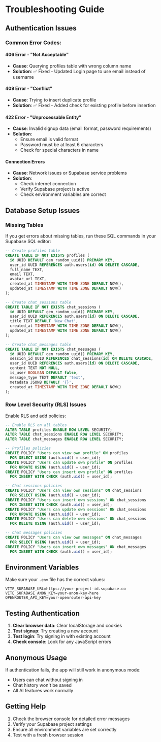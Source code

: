 # Troubleshooting Guide

## Authentication Issues

### Common Error Codes:

#### 406 Error - "Not Acceptable"
- **Cause**: Querying profiles table with wrong column name
- **Solution**: ✅ Fixed - Updated Login page to use email instead of username

#### 409 Error - "Conflict"
- **Cause**: Trying to insert duplicate profile
- **Solution**: ✅ Fixed - Added check for existing profile before insertion

#### 422 Error - "Unprocessable Entity"
- **Cause**: Invalid signup data (email format, password requirements)
- **Solution**: 
  - Ensure email is valid format
  - Password must be at least 6 characters
  - Check for special characters in name

#### Connection Errors
- **Cause**: Network issues or Supabase service problems
- **Solution**:
  - Check internet connection
  - Verify Supabase project is active
  - Check environment variables are correct

## Database Setup Issues

### Missing Tables
If you get errors about missing tables, run these SQL commands in your Supabase SQL editor:

```sql
-- Create profiles table
CREATE TABLE IF NOT EXISTS profiles (
  id UUID DEFAULT gen_random_uuid() PRIMARY KEY,
  user_id UUID REFERENCES auth.users(id) ON DELETE CASCADE,
  full_name TEXT,
  email TEXT,
  avatar_url TEXT,
  created_at TIMESTAMP WITH TIME ZONE DEFAULT NOW(),
  updated_at TIMESTAMP WITH TIME ZONE DEFAULT NOW()
);

-- Create chat_sessions table
CREATE TABLE IF NOT EXISTS chat_sessions (
  id UUID DEFAULT gen_random_uuid() PRIMARY KEY,
  user_id UUID REFERENCES auth.users(id) ON DELETE CASCADE,
  title TEXT DEFAULT 'New Chat',
  created_at TIMESTAMP WITH TIME ZONE DEFAULT NOW(),
  updated_at TIMESTAMP WITH TIME ZONE DEFAULT NOW()
);

-- Create chat_messages table
CREATE TABLE IF NOT EXISTS chat_messages (
  id UUID DEFAULT gen_random_uuid() PRIMARY KEY,
  session_id UUID REFERENCES chat_sessions(id) ON DELETE CASCADE,
  user_id UUID REFERENCES auth.users(id) ON DELETE CASCADE,
  content TEXT NOT NULL,
  is_user BOOLEAN DEFAULT false,
  message_type TEXT DEFAULT 'text',
  metadata JSONB DEFAULT '{}',
  created_at TIMESTAMP WITH TIME ZONE DEFAULT NOW()
);
```

### Row Level Security (RLS) Issues
Enable RLS and add policies:

```sql
-- Enable RLS on all tables
ALTER TABLE profiles ENABLE ROW LEVEL SECURITY;
ALTER TABLE chat_sessions ENABLE ROW LEVEL SECURITY;
ALTER TABLE chat_messages ENABLE ROW LEVEL SECURITY;

-- Profiles policies
CREATE POLICY "Users can view own profile" ON profiles
  FOR SELECT USING (auth.uid() = user_id);
CREATE POLICY "Users can update own profile" ON profiles
  FOR UPDATE USING (auth.uid() = user_id);
CREATE POLICY "Users can insert own profile" ON profiles
  FOR INSERT WITH CHECK (auth.uid() = user_id);

-- Chat sessions policies
CREATE POLICY "Users can view own sessions" ON chat_sessions
  FOR SELECT USING (auth.uid() = user_id);
CREATE POLICY "Users can insert own sessions" ON chat_sessions
  FOR INSERT WITH CHECK (auth.uid() = user_id);
CREATE POLICY "Users can update own sessions" ON chat_sessions
  FOR UPDATE USING (auth.uid() = user_id);
CREATE POLICY "Users can delete own sessions" ON chat_sessions
  FOR DELETE USING (auth.uid() = user_id);

-- Chat messages policies
CREATE POLICY "Users can view own messages" ON chat_messages
  FOR SELECT USING (auth.uid() = user_id);
CREATE POLICY "Users can insert own messages" ON chat_messages
  FOR INSERT WITH CHECK (auth.uid() = user_id);
```

## Environment Variables

Make sure your `.env` file has the correct values:

```env
VITE_SUPABASE_URL=https://your-project-id.supabase.co
VITE_SUPABASE_ANON_KEY=your-anon-key-here
OPENROUTER_API_KEY=your-openrouter-api-key
```

## Testing Authentication

1. **Clear browser data**: Clear localStorage and cookies
2. **Test signup**: Try creating a new account
3. **Test login**: Try signing in with existing account
4. **Check console**: Look for any JavaScript errors

## Anonymous Usage

If authentication fails, the app will still work in anonymous mode:
- Users can chat without signing in
- Chat history won't be saved
- All AI features work normally

## Getting Help

1. Check the browser console for detailed error messages
2. Verify your Supabase project settings
3. Ensure all environment variables are set correctly
4. Test with a fresh browser session 